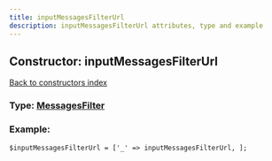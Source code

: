 ```yaml
---
title: inputMessagesFilterUrl
description: inputMessagesFilterUrl attributes, type and example
---
```

## Constructor: inputMessagesFilterUrl  
[Back to constructors index](index.md)






### Type: [MessagesFilter](../types/MessagesFilter.md)


### Example:

```
$inputMessagesFilterUrl = ['_' => inputMessagesFilterUrl, ];
```